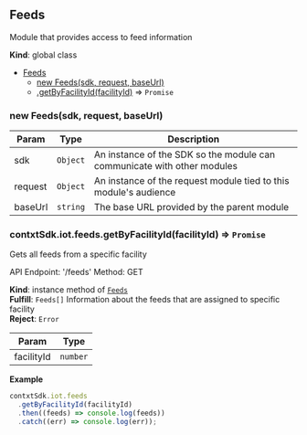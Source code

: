 <a name="Feeds"></a>

## Feeds
Module that provides access to feed information

**Kind**: global class  

* [Feeds](#Feeds)
    * [new Feeds(sdk, request, baseUrl)](#new_Feeds_new)
    * [.getByFacilityId(facilityId)](#Feeds+getByFacilityId) ⇒ <code>Promise</code>

<a name="new_Feeds_new"></a>

### new Feeds(sdk, request, baseUrl)

| Param | Type | Description |
| --- | --- | --- |
| sdk | <code>Object</code> | An instance of the SDK so the module can communicate   with other modules |
| request | <code>Object</code> | An instance of the request module tied to this   module's audience |
| baseUrl | <code>string</code> | The base URL provided by the parent module |

<a name="Feeds+getByFacilityId"></a>

### contxtSdk.iot.feeds.getByFacilityId(facilityId) ⇒ <code>Promise</code>
Gets all feeds from a specific facility

API Endpoint: '/feeds'
Method: GET

**Kind**: instance method of [<code>Feeds</code>](#Feeds)  
**Fulfill**: <code>Feeds[]</code> Information about the feeds that are assigned to specific facility  
**Reject**: <code>Error</code>  

| Param | Type |
| --- | --- |
| facilityId | <code>number</code> | 

**Example**  
```js
contxtSdk.iot.feeds
  .getByFacilityId(facilityId)
  .then((feeds) => console.log(feeds))
  .catch((err) => console.log(err));
```
